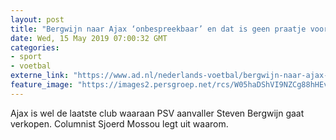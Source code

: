 ```yaml
---
layout: post
title: "Bergwijn naar Ajax ‘onbespreekbaar’ en dat is geen praatje voor de bühne"
date: Wed, 15 May 2019 07:00:32 GMT
categories: 
- sport 
- voetbal 
externe_link: "https://www.ad.nl/nederlands-voetbal/bergwijn-naar-ajax-onbespreekbaar-en-dat-is-geen-praatje-voor-de-buhne~a5e69015/"
feature_image: "https://images2.persgroep.net/rcs/W05haDShVI9NZCg88hHEvtRnVO4/diocontent/148379849/_fitwidth/400/?appId=21791a8992982cd8da851550a453bd7f&quality=0.7"
---
```


Ajax is wel de laatste club waaraan PSV aanvaller Steven Bergwijn gaat verkopen. Columnist Sjoerd Mossou legt uit waarom.
